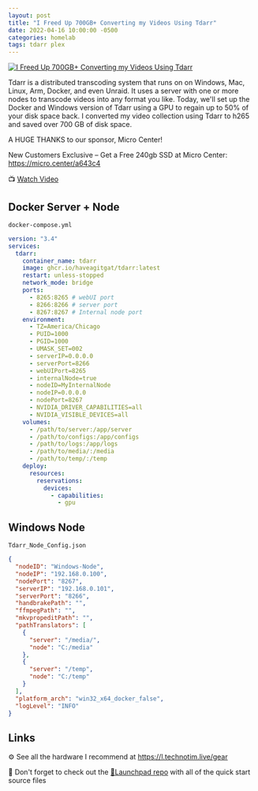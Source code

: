 ```yaml
---
layout: post
title: "I Freed Up 700GB+ Converting my Videos Using Tdarr"
date: 2022-04-16 10:00:00 -0500
categories: homelab 
tags: tdarr plex
---
```


[![I Freed Up 700GB+ Converting my Videos Using Tdarr](https://img.youtube.com/vi/UA1Sktq40pA/0.jpg)](https://www.youtube.com/watch?v=UA1Sktq40pA "I Freed Up 700GB+ Converting my Videos Using Tdarr")

Tdarr is a distributed transcoding system that runs on on Windows, Mac, Linux, Arm, Docker, and even Unraid.  It uses a server with one or more nodes to transcode videos into any format you like.  Today, we'll set up the Docker and Windows version of Tdarr using a GPU to regain up to 50% of your disk space back.  I converted my video collection using Tdarr to h265 and saved over 700 GB of disk space.  

A HUGE THANKS to our sponsor, Micro Center! 

New Customers Exclusive – Get a Free 240gb SSD at Micro Center: <https://micro.center/a643c4>

📺 [Watch Video](https://www.youtube.com/watch?v=UA1Sktq40pA)

## Docker Server + Node

`docker-compose.yml`

```yml
version: "3.4"
services:
  tdarr:
    container_name: tdarr
    image: ghcr.io/haveagitgat/tdarr:latest
    restart: unless-stopped
    network_mode: bridge
    ports:
      - 8265:8265 # webUI port
      - 8266:8266 # server port
      - 8267:8267 # Internal node port
    environment:
      - TZ=America/Chicago
      - PUID=1000
      - PGID=1000
      - UMASK_SET=002
      - serverIP=0.0.0.0
      - serverPort=8266
      - webUIPort=8265
      - internalNode=true
      - nodeID=MyInternalNode
      - nodeIP=0.0.0.0
      - nodePort=8267
      - NVIDIA_DRIVER_CAPABILITIES=all
      - NVIDIA_VISIBLE_DEVICES=all
    volumes:
      - /path/to/server:/app/server
      - /path/to/configs:/app/configs
      - /path/to/logs:/app/logs
      - /path/to/media/:/media
      - /path/to/temp/:/temp
    deploy:
      resources:
        reservations:
          devices:
            - capabilities:
              - gpu
```

## Windows Node

`Tdarr_Node_Config.json`

```json
{
  "nodeID": "Windows-Node",
  "nodeIP": "192.168.0.100",
  "nodePort": "8267",
  "serverIP": "192.168.0.101",
  "serverPort": "8266",
  "handbrakePath": "",
  "ffmpegPath": "",
  "mkvpropeditPath": "",
  "pathTranslators": [
    {
      "server": "/media/",
      "node": "C:/media"
    },
    {
      "server": "/temp",
      "node": "C:/temp"
    }
  ],
  "platform_arch": "win32_x64_docker_false",
  "logLevel": "INFO"
}
```

## Links

⚙️ See all the hardware I recommend at <https://l.technotim.live/gear>

🚀 Don't forget to check out the [🚀Launchpad repo](https://l.technotim.live/quick-start) with all of the quick start source files

